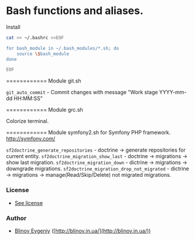 Bash functions and aliases.
============

Install

```sh
cat >> ~/.bashrc <<EOF

for bash_module in ~/.bash_modules/*.sh; do
    source \$bash_module
done

EOF
```
============
Module git.sh

`git_auto_commit` - Commit changes with message "Work stage YYYY-mm-dd HH:MM:SS"

============
Module grc.sh

Colorize terminal.

============
Module symfony2.sh for Symfony PHP framework. http://symfony.com/

`sf2doctrine_generate_repositories`         - doctrine -> generate repositories for current entity.
`sf2doctrine_migration_show_last`           - doctrine -> migrations -> show last migration.
`sf2doctrine_migration_down`                - dictrine -> migrations -> downgrade migrations.
`sf2doctrine_migration_drop_not_migrated`   - dictrine -> migrations -> manage(Read/Skip/Delete) not migrated migrations.


### License ###

- [See license](https://github.com/EvgeniyBlinov/bash_modules/blob/master/LICENSE)

### Author ###

- [Blinov Evgeniy](mailto:evgeniy_blinov@mail.ru) ([http://blinov.in.ua/](http://blinov.in.ua/))
